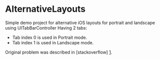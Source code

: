 # AlternativeLayouts
Simple demo project for alternative iOS layouts for portrait and landscape using UITabBarController
Having 2 tabs:

- Tab index 0 is used in Portrait mode.
- Tab index 1 is used in Landscape mode.

Original problem was described in [stackoverflow] [1].

[1]:http://stackoverflow.com/questions/18595561/alternative-ios-layouts-for-portrait-and-landscape-using-just-one-xib-file